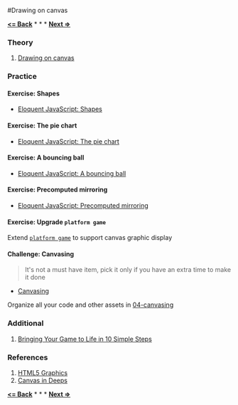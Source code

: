 #Drawing on canvas

**[<= Back](../07-project-platform-game/project-platform-game.md)**		*	*	*	**[Next =>](../09-project-paint/project-paint.md)**

### Theory

1. [Drawing on canvas](http://eloquentjavascript.net/16_canvas.html)

### Practice

#### Exercise: Shapes

* [Eloquent JavaScript: Shapes](http://eloquentjavascript.net/16_canvas.html#h_sZheOHQF5N)

#### Exercise: The pie chart

* [Eloquent JavaScript: The pie chart](http://eloquentjavascript.net/16_canvas.html#h_bJrtZj5liF)

#### Exercise: A bouncing ball

* [Eloquent JavaScript: A bouncing ball](http://eloquentjavascript.net/16_canvas.html#h_IoBBN8CiQ5)

#### Exercise: Precomputed mirroring

* [Eloquent JavaScript: Precomputed mirroring](http://eloquentjavascript.net/16_canvas.html#h_3ePcd0S4v0)

#### Exercise: Upgrade `platform game`

Extend [`platform game`](../03-project-platform-game/platform-game/) to support canvas graphic display

#### Challenge: Canvasing

> It's not a must have item, pick it only if you have an extra time to make it done

* [Canvasing](http://learnjs.io/canvassing/read/)

Organize all your code and other assets in [04-canvasing](04-canvasing/)

### Additional

1. [Bringing Your Game to Life in 10 Simple Steps](http://gamedevelopment.tutsplus.com/tutorials/bringing-your-game-to-life-in-10-simple-steps--cms-23447)

### References

1. [HTML5 Graphics](http://www.html5rocks.com/en/features/graphics)
1. [Canvas in Deeps](http://joshondesign.com/p/books/canvasdeepdive/toc.html)

**[<= Back](../07-project-platform-game/project-platform-game.md)**		*	*	*	**[Next =>](../09-project-paint/project-paint.md)**
